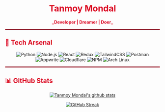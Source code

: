 <div align="center">
  <h1 style="color: #DB0621;">Tanmoy Mondal</h1>
  <p>
    <strong style="color: #DB0621;">_Developer | Dreamer | Doer_</strong>
  </p>
</div>

<hr style="border: 1px solid #DB0621;" />

## <span style="color: #DB0621;">🚀 Tech Arsenal</span>

<div align="center">
  <img src="https://img.shields.io/badge/Python-181717?style=for-the-badge&logo=python&logoColor=yellow" alt="Python">
  <img src="https://img.shields.io/badge/Node.js-181717?style=for-the-badge&logo=node.js&logoColor=green" alt="Node.js">
  <img src="https://img.shields.io/badge/React-181717?style=for-the-badge&logo=react&logoColor=61DAFB" alt="React">
  <img src="https://img.shields.io/badge/Redux-181717?style=for-the-badge&logo=redux&logoColor=purple" alt="Redux">
  <img src="https://img.shields.io/badge/TailwindCSS-181717?style=for-the-badge&logo=tailwindcss&logoColor=38BDF8" alt="TailwindCSS">
  <img src="https://img.shields.io/badge/Postman-181717?style=for-the-badge&logo=postman&logoColor=orange" alt="Postman">
  <img src="https://img.shields.io/badge/Appwrite-181717?style=for-the-badge&logo=appwrite&logoColor=pink" alt="Appwrite">
  <img src="https://img.shields.io/badge/Cloudflare-181717?style=for-the-badge&logo=cloudflare&logoColor=orange" alt="Cloudflare">
  <img src="https://img.shields.io/badge/NPM-181717?style=for-the-badge&logo=npm&logoColor=red" alt="NPM">
  <img src="https://img.shields.io/badge/Arch_Linux-181717?style=for-the-badge&logo=arch-linux&logoColor=white" alt="Arch Linux">
</div>

<hr style="border: 1px solid #DB0621;" />

## <span style="color: #DB0621;">📊 GitHub Stats</span>

<p align="center">
  <a href="https://github.com/Tanmoy-Mondal-07">
    <img src="https://github-readme-stats.vercel.app/api?username=Tanmoy-Mondal-07&theme=shadow_red&hide_border=true&show_icons=true" alt="Tanmoy Mondal's github stats">
  </a>
</p>

<p align="center">
  <a href="https://git.io/streak-stats">
    <img src="https://github-readme-streak-stats-eight.vercel.app/?user=Tanmoy-Mondal-07&theme=shadow_red&hide_border=true" alt="GitHub Streak">
  </a>
</p>
